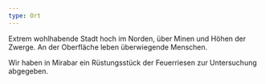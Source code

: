 ```yaml
---
type: Ort
---
```


Extrem wohlhabende Stadt hoch im Norden, über Minen und Höhen der Zwerge. An der Oberfläche leben
überwiegende Menschen.

Wir haben in Mirabar ein Rüstungsstück der Feuerriesen zur Untersuchung abgegeben.
